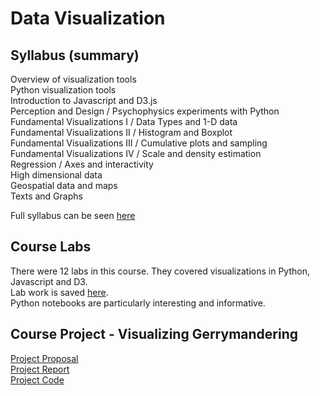 # Data Visualization

## Syllabus (summary)

Overview of visualization tools   
Python visualization tools    
Introduction to Javascript and D3.js   
Perception and Design / Psychophysics experiments with Python    
Fundamental Visualizations I / Data Types and 1-D data    
Fundamental Visualizations II / Histogram and Boxplot    
Fundamental Visualizations III / Cumulative plots and sampling    
Fundamental Visualizations IV / Scale and density estimation    
Regression / Axes and interactivity   
High dimensional data   
Geospatial data and maps    
Texts and Graphs   

Full syllabus can be seen [here](https://github.com/csathler/Masters-Data-Science/blob/master/Data-Visualization/2017F_dviz_syllabus.pdf)    

## Course Labs

There were 12 labs in this course.  They covered visualizations in Python, Javascript and D3.     
Lab work is saved [here](https://github.com/csathler/Masters-Data-Science/tree/master/Data-Visualization/Labs).    
Python notebooks are particularly interesting and informative.

## Course Project - Visualizing Gerrymandering

[Project Proposal](https://github.com/csathler/Masters-Data-Science/blob/master/Data-Visualization/Project/docs/Project%20Proposal.pdf)        
[Project Report](https://github.com/csathler/Masters-Data-Science/blob/master/Data-Visualization/Project/docs/Project%20Report.pdf)     
[Project Code](https://github.com/csathler/Masters-Data-Science/tree/master/Data-Visualization/Project/code)   
